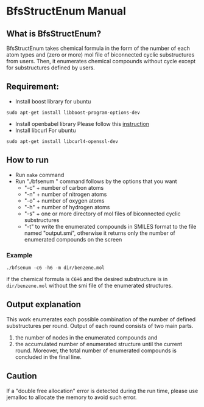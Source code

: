 # BfsStructEnum Manual

## What is BfsStructEnum?
BfsStructEnum takes chemical formula in the form of the number of each atom types and (zero or more) mol file of biconnected cyclic substructures from users.
Then, it enumerates chemical compounds without cycle except for substructures defined by users.

## Requirement:
- Install boost library
for ubuntu
```
sudo apt-get install libboost-program-options-dev
```
- Install openbabel library
Please follow this [instruction](https://openbabel.org/wiki/CMake)
- Install libcurl
For ubuntu
```
sudo apt-get install libcurl4-openssl-dev
```

## How to run 
- Run `make` command
- Run "./bfsenum " command follows by the options that you want
    - "-c" + number of carbon atoms
    - "-n" + number of nitrogen atoms
    - "-o" + number of oxygen atoms
    - "-h" + number of hydrogen atoms
    - "-s" + one or more directory of mol files of biconnected cyclic substructures
    - "-t" to write the enumerated compounds in SMILES format to the file named "output.smi", otherwise it returns only the number of enumerated compounds on the screen

### Example 
```
./bfsenum -c6 -h6 -m dir/benzene.mol
```
if the chemical formula is `C6H6` and the desired substructure is in `dir/benzene.mol` without the smi file of the enumerated structures.

## Output explanation
This work enumerates each possible combination of the number of defined substructures per round.
Output of each round consists of two main parts. 
1. the number of nodes in the enumerated compounds and 
2. the accumulated number of enumerated structure until the current round. 
Moreover, the total number of enumerated compounds is concluded in the final line.

## Caution 
If a "double free allocation" error is detected during the run time, please use jemalloc to allocate the memory to avoid such error.

